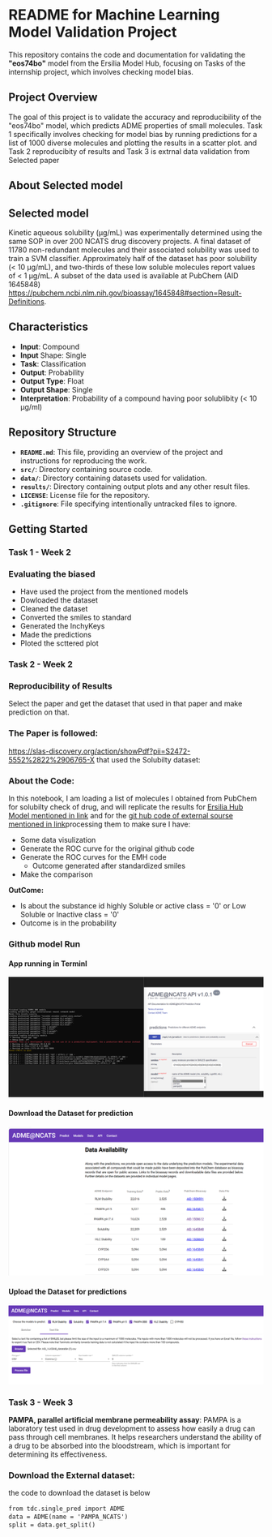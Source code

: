 # README for Machine Learning Model Validation Project

This repository contains the code and documentation for validating the **"eos74bo"** model from the Ersilia Model Hub, focusing on Tasks of the internship project, which involves checking model bias.

## Project Overview

The goal of this project is to validate the accuracy and reproducibility of the "eos74bo" model, which predicts ADME properties of small molecules. Task 1 specifically involves checking for model bias by running predictions for a list of 1000 diverse molecules and plotting the results in a scatter plot. and Task 2 reproducibity of results and Task 3 is extrnal data validation from Selected paper
## About Selected model

## Selected model
Kinetic aqueous solubility (μg/mL) was experimentally determined using the same SOP in over 200 NCATS drug discovery projects. A final dataset of 11780 non-redundant molecules and their associated solubility was used to train a SVM classifier. Approximately half of the dataset has poor solubility (< 10 μg/mL), and two-thirds of these low soluble molecules report values of < 1 μg/mL. A subset of the data used is available at PubChem (AID 1645848) <https://pubchem.ncbi.nlm.nih.gov/bioassay/1645848#section=Result-Definitions>.

## Characteristics
- **Input**: Compound
- **Input** Shape: Single
- **Task**: Classification
- **Output**: Probability
- **Output Type**: Float
- **Output Shape**: Single
- **Interpretation**: Probability of a compound having poor solublibity (< 10 µg/ml)

## Repository Structure

- **`README.md`**: This file, providing an overview of the project and instructions for reproducing the work.
- **`src/`**: Directory containing source code.
- **`data/`**: Directory containing datasets used for validation.
- **`results/`**: Directory containing output plots and any other result files.
- **`LICENSE`**: License file for the repository.
- **`.gitignore`**: File specifying intentionally untracked files to ignore.

## Getting Started

### Task 1 - Week 2

### Evaluating the biased
- Have used the project from the mentioned models
- Dowloaded the dataset
- Cleaned the dataset
- Converted the smiles to standard
- Generated the InchyKeys
- Made the predictions
- Ploted the scttered plot

### Task 2 - Week 2

### Reproducibility of Results

Select the paper and get the dataset that used in that paper and make prediction on that.

### The Paper is followed:

<https://slas-discovery.org/action/showPdf?pii=S2472-5552%2822%2906765-X> that used the Solubilty dataset:

### About the Code:
In this notebook, I am loading a list of molecules I obtained from PubChem for solubilty check of drug, and will replicate the results for [Ersilia Hub Model mentioned in link](https://github.com/ersilia-os/eos74bo?tab=readme-ov-file) and for the [git hub code of external sourse mentioned in link](https://github.com/ncats/ncats-adme/tree/master)processing them to make sure I have:

- Some data visulization
- Generate the ROC curve for the original github code
- Generate the ROC curves for the EMH code
  - Outcome generated after standardized smiles
- Make the comparison

**OutCome:**

- Is about the substance id highly Soluble or active class = '0' or Low Soluble or Inactive class = '0'
- Outcome is in the probability

### Github model Run

#### App running in Terminl

![App runing in terminal](https://github.com/Iqra350/Ersilia/raw/main/figures/Screenshot%202024-03-28%20104831.png)

#### Download the Dataset for prediction

![Download the Dataset](https://github.com/Iqra350/Ersilia/raw/main/figures/Screenshot%202024-03-28%20122950.png)

#### Upload the Dataset for predictions

![Upload the Dataset for predictions](https://github.com/Iqra350/Ersilia/raw/main/figures/Screenshot%202024-03-28%20122935.png)

### Task 3 - Week 3

**PAMPA, parallel artificial membrane permeability assay**: PAMPA is a laboratory test used in drug development to assess how easily a drug can pass through cell membranes. It helps researchers understand the ability of a drug to be absorbed into the bloodstream, which is important for determining its effectiveness.

### Download the  External dataset:

the code to download the dataset is below

```
from tdc.single_pred import ADME
data = ADME(name = 'PAMPA_NCATS')
split = data.get_split()

```



